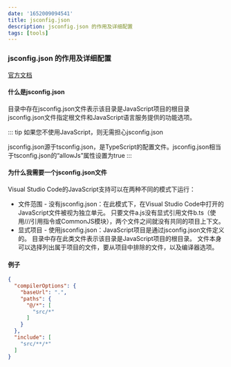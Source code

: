 ```yaml
---
date: '1652009094541'
title: jsconfig.json
description: jsconfig.json 的作用及详细配置
tags: [tools]
---
```

### jsconfig.json 的作用及详细配置
[官方文档](https://code.visualstudio.com/docs/languages/jsconfig)
#### 什么是jsconfig.json
目录中存在jsconfig.json文件表示该目录是JavaScript项目的根目录
jsconfig.json文件指定根文件和JavaScript语言服务提供的功能选项。

::: tip
如果您不使用JavaScript，则无需担心jsconfig.json

jsconfig.json源于tsconfig.json，是TypeScript的配置文件。jsconfig.json相当于tsconfig.json的“allowJs”属性设置为true
:::

#### 为什么我需要一个jsconfig.json文件
Visual Studio Code的JavaScript支持可以在两种不同的模式下运行：
 - 文件范围 - 没有jsconfig.json：在此模式下，在Visual Studio Code中打开的JavaScript文件被视为独立单元。 只要文件a.js没有显式引用文件b.ts（使用///引用指令或CommonJS模块），两个文件之间就没有共同的项目上下文。
 - 显式项目 - 使用jsconfig.json：JavaScript项目是通过jsconfig.json文件定义的。 目录中存在此类文件表示该目录是JavaScript项目的根目录。 文件本身可以选择列出属于项目的文件，要从项目中排除的文件，以及编译器选项。

#### 例子
```json
{
  "compilerOptions": {
    "baseUrl": ".",
    "paths": {
      "@/*": [
        "src/*"
      ]
    }
  },
  "include": [
    "src/**/*"
  ]
}
```
